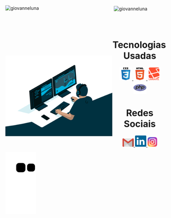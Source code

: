 ##

<div>
  <p>
  <img align="left" src="https://github-readme-stats.vercel.app/api/top-langs?username=giovanneluna&show_icons=true&theme=tokyonight&locale=pt-br&layout=compact" alt="giovanneluna" height="157" width="330"/>
</p>
<p>&nbsp;
  <img align="center" src="https://github-readme-stats.vercel.app/api?username=giovanneluna&show_icons=true&theme=tokyonight&locale=pt-br" alt="giovanneluna" width="400"/>
</p>
</div>
<br>

<div  align="center"> 
  <div style="display: inline_block"><br>
    <img align="left" height="250" alt="coding-time" src="code.gif">
    <h1 align="center">Tecnologias Usadas</h1>
<a href="https://www.w3schools.com/css/" target="_blank" rel="noreferrer">
    <img src="https://raw.githubusercontent.com/devicons/devicon/master/icons/css3/css3-original-wordmark.svg" alt="css3" width="40" height="40" />
  </a>
  <a href="https://www.w3.org/html/" target="_blank" rel="noreferrer">
    <img src="https://raw.githubusercontent.com/devicons/devicon/master/icons/html5/html5-original-wordmark.svg" alt="html5" width="40" height="40" />
  </a>
    <a href="https://laravel.com/" target="_blank" rel="noreferrer"> <img src="https://raw.githubusercontent.com/devicons/devicon/master/icons/laravel/laravel-plain-wordmark.svg" alt="laravel" width="40" height="40" />
  </a>
  <a href="https://www.php.net" target="_blank" rel="noreferrer">
    <img src="https://raw.githubusercontent.com/devicons/devicon/master/icons/php/php-original.svg" alt="php" width="40" height="40" />
  </a>
  </div>
    
  
  <h1 align="center">Redes Sociais</h1>
    <a href = "mailto: gikalunalticg@gmail.com">
      <img width="35" src="gmail.svg">
    </a>
    <a href = "https://www.linkedin.com/in/giovanne-de-luna-ara%C3%BAjo-filho-0b341b245/">
      <img width="35" src="linkedin.svg">
    </a>
    <a href = "https://www.instagram.com/giovanneluna/">
      <img width="30" src="instagram.png">
    </a>
</div>
  
![Snake animation](https://github.com/giovanneluna/giovanneluna/blob/output/github-contribution-grid-snake.svg)

